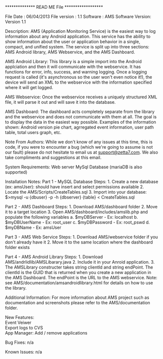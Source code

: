 ************** READ ME File ******************

File Date 		: 06/04/2013
File version 	: 1.1
Software		: AMS
Software Version: Version 1.1

Description:
AMS (Application Monitoring Service) is the easiest way to log information about any Android application. This service has the ability to show information about the user or application behavior in a single, compact, and unified system. The service is split up into three sections: AMS Android library, AMS Webservice, and the AMS Dashboard. 


AMS Android Library:
This library is a simple import into the Android applciation and then it will communicate with the webservice. It has functions for error, info, success, and warning logging. Once a logging request is called (it's asynchronous so the user won't even notice it!), the device will send an XML to the webservice with the information specified where it will get logged.


AMS Webservice:
Once the webservice receives a uniquely structured XML file, it will parse it out and will save it into the database.

AMS Dashboard:
The dashboard acts completely separate from the library and the webservice and does not communicate with them at all. The goal is to display the data in the easiest way possible. Examples of the information shown: Android version pie chart, agrregated event information, user path table, total users graph, etc.

Note From Authors:
While we don't know of any issues at this time, this is code, if you were to encounter a bug (which we're going to assume is not our fault) please do not hesitate to email us at support@zetta7.com. We also take compliments and suggestions at this email.

System Requirements:
Web server
MySql Database (mariaDB is also supported)

Installation Notes:
Part 1 - MySQL Database
	Steps:
	1. Create a new database (ex: amsUser): should have insert and select permissions available
	2. Locate the AMS/Scripts/CreateTables.sql
	3. Import into your database: $>mysql -u {dbuser} -p -h {dbserver} {table} < CreateTables.sql

Part 2 - AMS Dashboard
	Steps:
	1. Download AMS/dashboard folder
	2. Move it to a target location
	3. Open AMS/dashboard/includes/amslib.php and populate the following variables
		a. $myDBServer 		- Ex: localhost
		b. $myDBUserName 	- Ex: root_user
		c. $myDBPassword 	- Ex: root_pswd
		d. $myDBName 		- Ex: amsUser

Part 3 - AMS Web Service
	Steps:
	1. Download AMS/webservice folder if you don't already have it
	2. Move it to the same location where the dashboard folder exists

Part 4 - AMS Android Library
	Steps:
	1. Download AMS/andrlidlib/AMSLibarary.java
	2. Include it in your Anroid application.
	3. The AMSLibrary constructer takes string clientId and string endPoint. The clientId is the GUID that is returned when you create a new application in the AMS Dashboard. The endPoint is the URL to the AMS webservice. 
	Note: see AMS/documentation/amsandroidlibrary.html for details on how to use the library.

Additional Information:
For more information about AMS project such as documentation and screenshots please refer to the AMS/documentation folder.

New Features: <br/>
	Event Veiwer <br/>
	Export logs to CVS <br/>
	App Manager: Add / remove applications <br/>
	

Bug Fixes:
n/a

Known Issues:
n/a
